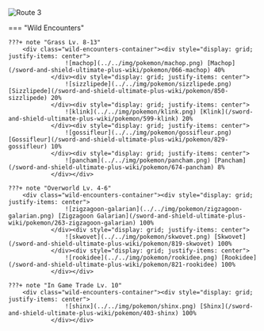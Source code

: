 <img src="../../img/routes/Route 3.png" alt="Route 3"/>

=== "Wild Encounters"


	???+ note "Grass Lv. 8-13"
		<div class="wild-encounters-container"><div style="display: grid; justify-items: center">
                    ![machop](../../img/pokemon/machop.png) [Machop](/sword-and-shield-ultimate-plus-wiki/pokemon/066-machop) 40%
                </div><div style="display: grid; justify-items: center">
                    ![sizzlipede](../../img/pokemon/sizzlipede.png) [Sizzlipede](/sword-and-shield-ultimate-plus-wiki/pokemon/850-sizzlipede) 20%
                </div><div style="display: grid; justify-items: center">
                    ![klink](../../img/pokemon/klink.png) [Klink](/sword-and-shield-ultimate-plus-wiki/pokemon/599-klink) 20%
                </div><div style="display: grid; justify-items: center">
                    ![gossifleur](../../img/pokemon/gossifleur.png) [Gossifleur](/sword-and-shield-ultimate-plus-wiki/pokemon/829-gossifleur) 10%
                </div><div style="display: grid; justify-items: center">
                    ![pancham](../../img/pokemon/pancham.png) [Pancham](/sword-and-shield-ultimate-plus-wiki/pokemon/674-pancham) 8%
                </div></div>

	???+ note "Overworld Lv. 4-6"
		<div class="wild-encounters-container"><div style="display: grid; justify-items: center">
                    ![zigzagoon-galarian](../../img/pokemon/zigzagoon-galarian.png) [Zigzagoon Galarian](/sword-and-shield-ultimate-plus-wiki/pokemon/263-zigzagoon-galarian) 100%
                </div><div style="display: grid; justify-items: center">
                    ![skwovet](../../img/pokemon/skwovet.png) [Skwovet](/sword-and-shield-ultimate-plus-wiki/pokemon/819-skwovet) 100%
                </div><div style="display: grid; justify-items: center">
                    ![rookidee](../../img/pokemon/rookidee.png) [Rookidee](/sword-and-shield-ultimate-plus-wiki/pokemon/821-rookidee) 100%
                </div></div>

	???+ note "In Game Trade Lv. 10"
		<div class="wild-encounters-container"><div style="display: grid; justify-items: center">
                    ![shinx](../../img/pokemon/shinx.png) [Shinx](/sword-and-shield-ultimate-plus-wiki/pokemon/403-shinx) 100%
                </div></div>




